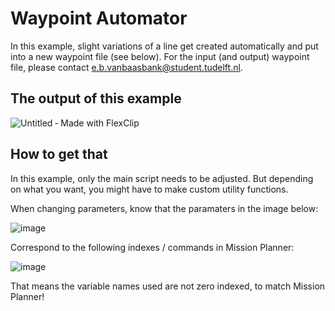 # Waypoint Automator

In this example, slight variations of a line get created automatically and put into a new waypoint file (see below). For the input (and output) waypoint file, please contact e.b.vanbaasbank@student.tudelft.nl.

## The output of this example

![Untitled ‑ Made with FlexClip](https://user-images.githubusercontent.com/47579794/203335996-97552280-41c3-47cf-8719-d4d7e6908922.gif)

## How to get that

In this example, only the main script needs to be adjusted. But depending on what you want, you might have to make custom utility functions.

When changing parameters, know that the paramaters in the image below:

![image](https://user-images.githubusercontent.com/47579794/203753996-ad186968-e484-4700-8802-77198b6c4815.png)

Correspond to the following indexes / commands in Mission Planner:

![image](https://user-images.githubusercontent.com/47579794/203753248-bf59a22c-ad83-464e-a2fd-a3cb1c2aadc0.png)

That means the variable names used are not zero indexed, to match Mission Planner!


